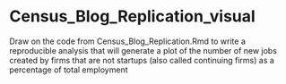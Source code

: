 # Census_Blog_Replication_visual
Draw on the code from Census_Blog_Replication.Rmd to write a reproducible analysis that will generate a plot of the number of new jobs created by firms that are not startups (also called continuing firms) as a percentage of total employment
